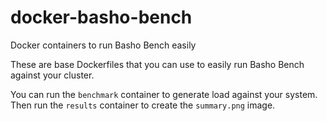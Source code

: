 # docker-basho-bench

Docker containers to run Basho Bench easily

These are base Dockerfiles that you can use to easily run Basho Bench against your cluster.

You can run the `benchmark` container to generate load against your system. Then run the `results` container to create the `summary.png` image.
